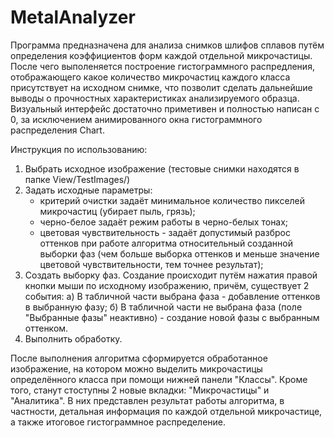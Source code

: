 # MetalAnalyzer

Программа предназначена для анализа снимков шлифов сплавов путём определения коэффициентов форм каждой отдельной микрочастицы. После чего
выполеняется построение гистограммного распредления, отображающего какое количество микрочастиц каждого класса присутствует на исходном
снимке, что позволит сделать дальнейшие выводы о прочностных характеристиках анализируемого образца.
Визуальный интерфейс достаточно приметивен и полностью написан с 0, за исключением анимированного окна гистограммного распределения Chart.

Инструкция по использованию:
1) Выбрать исходное изображение (тестовые снимки находятся в папке View/TestImages/)
2) Задать исходные параметры:
   - критерий очистки задаёт минимальное количество пикселей микрочастиц (убирает пыль, грязь);
   - черно-белое задаёт режим работы в черно-белых тонах;
   - цветовая чувствительность - задаёт допустимый разброс оттенков при работе алгоритма относительный созданной выборки фаз (чем больше 
   выборка оттенков и меньше значение цветовой чувствительности, тем точнее результат);
3) Создать выборку фаз. Создание происходит путём нажатия правой кнопки мыши по исходному изображению, причём, существует 2 события:
  а) В табличной части выбрана фаза - добавление оттенков в выбранную фазу;
  б) В табличной части не выбрана фаза (поле "Выбранные фазы" неактивно) - создание новой фазы с выбранным оттенком.
4) Выполнить обработку.

После выполнения алгоритма сформируется обработанное изображение, на котором можно выделить микрочастицы определённого класса при помощи 
нижней панели "Классы". Кроме того, станут стоступны 2 новые вкладки: "Микрочастицы" и "Аналитика". В них представлен результат 
работы алгоритма, в частности, детальная информация по каждой отдельной микрочастице, а также итоговое гистограммное распределение.

